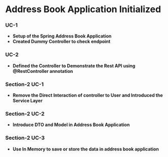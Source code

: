 # Address Book Application Initialized  

### UC-1 
- **Setup of the Spring Address Book Application** 
- **Created Dummy Controller to check endpoint** 


### UC-2 
- **Defined the Controller to Demonstrate the Rest API using @RestController annotation** 

### Section-2 UC-1 
- **Remove the Direct Interaction of controller to User and Introduced the Service Layer** 


### Section-2 UC-2 
- **Introduce DTO and Model in Address Book Application** 

### Section-2 UC-3 
- **Use In Memory to save  or store the data in address book application** 

